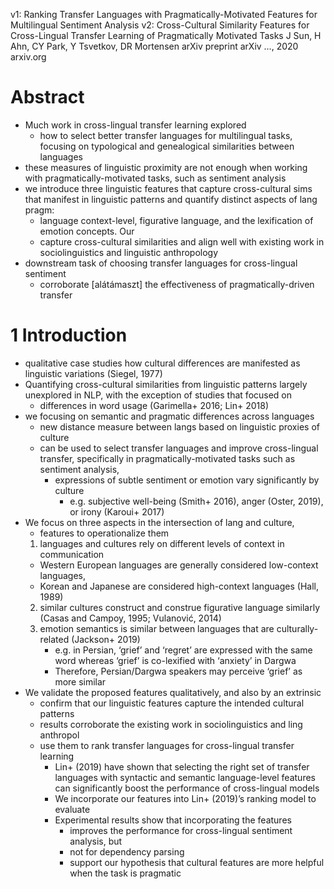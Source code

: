 v1: Ranking Transfer Languages with Pragmatically-Motivated Features
  for Multilingual Sentiment Analysis
v2: Cross-Cultural Similarity Features for Cross-Lingual Transfer Learning of
  Pragmatically Motivated Tasks
J Sun, H Ahn, CY Park, Y Tsvetkov, DR Mortensen
arXiv preprint arXiv …, 2020 arxiv.org

# Abstract

* Much work in cross-lingual transfer learning explored
  * how to select better transfer languages for multilingual tasks,
    focusing on typological and genealogical similarities between languages
* these measures of linguistic proximity are not enough when working with
  pragmatically-motivated tasks, such as sentiment analysis
* we introduce three linguistic features that capture cross-cultural sims that
  manifest in linguistic patterns and quantify distinct aspects of lang pragm:
  * language context-level, figurative language, and the
    lexification of emotion concepts. Our
  * capture cross-cultural similarities and align well with existing work in
    sociolinguistics and linguistic anthropology
* downstream task of choosing transfer languages for cross-lingual sentiment
  * corroborate [alátámaszt] the effectiveness of pragmatically-driven transfer

# 1 Introduction

* qualitative case studies how
  cultural differences are manifested as linguistic variations (Siegel, 1977)
* Quantifying cross-cultural similarities from linguistic patterns 
  largely unexplored in NLP, with the exception of studies that focused on
  * differences in word usage (Garimella+ 2016; Lin+ 2018)
* we focusing on semantic and pragmatic differences across languages
  * new distance measure between langs based on linguistic proxies of culture
  * can be used to select transfer languages and improve cross-lingual transfer,
    specifically in pragmatically-motivated tasks such as sentiment analysis,
    * expressions of subtle sentiment or emotion vary significantly by culture
      * e.g. subjective well-being (Smith+ 2016), anger (Oster, 2019), or
        irony (Karoui+ 2017)
* We focus on three aspects in the intersection of lang and culture,
  * features to operationalize them
  1. languages and cultures rely on different levels of context in communication
    * Western European languages are generally considered low-context languages,
    * Korean and Japanese are considered high-context languages (Hall, 1989)
  2. similar cultures construct and construe figurative language similarly
     (Casas and Campoy, 1995; Vulanović, 2014)
  3. emotion semantics is similar between languages that are culturally-related
     (Jackson+ 2019)
     * e.g. in Persian, ‘grief’ and ‘regret’ are expressed with the same word
       whereas ‘grief’ is co-lexified with ‘anxiety’ in Dargwa
      * Therefore, Persian/Dargwa speakers may perceive ‘grief’ as more similar
* We validate the proposed features qualitatively, and also by an extrinsic
  * confirm that our linguistic features capture the intended cultural patterns
  * results corroborate the existing work in sociolinguistics and ling anthropol
  * use them to rank transfer languages for cross-lingual transfer learning
    * Lin+ (2019) have shown that selecting the right set of transfer languages
      with syntactic and semantic language-level features can significantly
      boost the performance of cross-lingual models
    * We incorporate our features into Lin+ (2019)’s ranking model to evaluate
    * Experimental results show that incorporating the features
      * improves the performance for cross-lingual sentiment analysis, but
      * not for dependency parsing
      * support our hypothesis that
        cultural features are more helpful when the task is pragmatic
